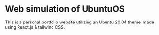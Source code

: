 # Web simulation of UbuntuOS
This is a personal portfolio website utilizing an Ubuntu 20.04 theme, made using React.js & tailwind CSS.
